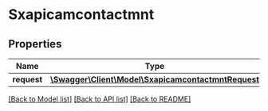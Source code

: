 # Sxapicamcontactmnt

## Properties
Name | Type | Description | Notes
------------ | ------------- | ------------- | -------------
**request** | [**\Swagger\Client\Model\SxapicamcontactmntRequest**](SxapicamcontactmntRequest.md) |  | [optional] 

[[Back to Model list]](../README.md#documentation-for-models) [[Back to API list]](../README.md#documentation-for-api-endpoints) [[Back to README]](../README.md)


